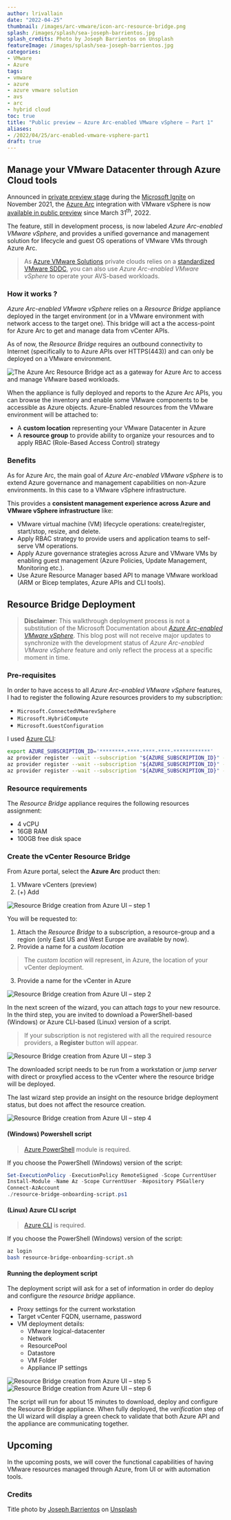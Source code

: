 ```yaml
---
author: lrivallain
date: "2022-04-25"
thumbnail: /images/arc-vmware/icon-arc-resource-bridge.png
splash: /images/splash/sea-joseph-barrientos.jpg
splash_credits: Photo by Joseph Barrientos on Unsplash
featureImage: /images/splash/sea-joseph-barrientos.jpg
categories:
- VMware
- Azure
tags:
- vmware
- azure
- azure vmware solution
- avs
- arc
- hybrid cloud
toc: true
title: "Public preview – Azure Arc-enabled VMware vSphere – Part 1"
aliases:
- /2022/04/25/arc-enabled-vmware-vsphere-part1
draft: true
---
```


## Manage your VMware Datacenter through Azure Cloud tools

Announced in [private preview stage](https://azure.microsoft.com/en-us/updates/private-preview-new-azure-arc-capabilities-in-november-2021/) during the [Microsoft Ignite](https://aka.ms/IgniteNov21/InnovateAnywhereBlog) on November 2021, the [Azure Arc](https://azure.microsoft.com/en-us/services/azure-arc/#product-overview) integration with VMware vSphere is now [available in public preview](https://azure.microsoft.com/en-us/updates/public-preview-azure-arc-integration-with-vmware-vsphere/) since March 31<sup>th</sup>, 2022.

The feature, still in development process, is now labeled *Azure Arc-enabled VMware vSphere*, and provides a unified governance and management solution for lifecycle and guest OS operations of VMware VMs through Azure Arc.

> As [Azure VMware Solutions](https://azure.microsoft.com/en-us/services/azure-vmware/) private clouds relies on a [standardized VMware SDDC](https://www.vmware.com/products/cloud-foundation.html), you can also use *Azure Arc-enabled VMware vSphere* to operate your AVS-based workloads.

### How it works ?

*Azure Arc-enabled VMware vSphere* relies on a *Resource Bridge* appliance deployed in the target environment (or in a VMware environment with network access to the target one). This bridge will act a the access-point for Azure Arc to get and manage data from vCenter APIs.

As of now, the *Resource Bridge* requires an outbound connectivity to Internet (specifically to to Azure APIs over HTTPS(443)) and can only be deployed on a VMware environment.

![The Azure Arc Resource Bridge act as a gateway for Azure Arc to access and manage VMware based workloads.](/images/arc-vmware/arc-resource-bridge.png)

When the appliance is fully deployed and reports to the Azure Arc APIs, you can browse the inventory and enable some VMware components to be accessible as Azure objects. Azure-Enabled resources from the VMware environment will be attached to:

* A **custom location** representing your VMware Datacenter in Azure
* A **resource group** to provide ability to organize your resources and to apply RBAC (Role-Based Access Control) strategy

### Benefits

As for Azure Arc, the main goal of *Azure Arc-enabled VMware vSphere* is to extend Azure governance and management capabilities on non-Azure environments. In this case to a VMware vSphere infrastructure.

This provides a **consistent management experience across Azure and VMware vSphere infrastructure** like:

* VMware virtual machine (VM) lifecycle operations: create/register, start/stop, resize, and delete.
* Apply RBAC strategy to provide users and application teams to self-serve VM operations.
* Apply Azure governance strategies across Azure and VMware VMs by enabling guest management (Azure Policies, Update Management, Monitoring etc.).
* Use Azure Resource Manager based API to manage VMware workload (ARM or Bicep templates, Azure APIs and CLI tools).

## Resource Bridge Deployment

> **Disclaimer**: This walkthrough deployment process is not a substitution of the Microsoft Documentation about [*Azure Arc-enabled VMware vSphere*](https://docs.microsoft.com/en-us/azure/azure-arc/vmware-vsphere/). This blog post will not receive major updates to synchronize with the development status of *Azure Arc-enabled VMware vSphere* feature and only reflect the process at a specific moment in time.

### Pre-requisites

In order to have access to all *Azure Arc-enabled VMware vSphere* features, I had to register the following Azure resources providers to my subscription:

* `Microsoft.ConnectedVMwarevSphere`
* `Microsoft.HybridCompute`
* `Microsoft.GuestConfiguration`

I used [Azure CLI](https://docs.microsoft.com/en-us/cli/azure/):

```bash
export AZURE_SUBSCRIPTION_ID='********-****-****-****-************'
az provider register --wait --subscription "${AZURE_SUBSCRIPTION_ID}" --namespace Microsoft.ConnectedVMwarevSphere
az provider register --wait --subscription "${AZURE_SUBSCRIPTION_ID}" --namespace Microsoft.HybridCompute
az provider register --wait --subscription "${AZURE_SUBSCRIPTION_ID}" --namespace Microsoft.GuestConfiguration
```

### Resource requirements

The *Resource Bridge* appliance requires the following resources assignment:

* 4 vCPU
* 16GB RAM
* 100GB free disk space


### Create the vCenter Resource Bridge

From Azure portal, select the **Azure Arc** product then:

1. VMware vCenters (preview)
2. (+) Add

![Resource Bridge creation from Azure UI – step 1](/images/arc-vmware/arc-resource-bridge-creation-01.png)

You will be requested to:

1. Attach the *Resource Bridge* to a subscription, a resource-group and a region (only East US and West Europe are available by now).
2. Provide a name for a *custom location*

> The *custom location* will represent, in Azure, the location of your vCenter deployment.

3. Provide a name for the vCenter in Azure

![Resource Bridge creation from Azure UI – step 2](/images/arc-vmware/arc-resource-bridge-creation-02.png)

In the next screen of the wizard, you can attach *tags* to your new resource. In the third step, you are invited to download a PowerShell-based (Windows) or Azure CLI-based (Linux) version of a script.

> If your subscription is not registered with all the required resource providers, a **Register** button will appear.

![Resource Bridge creation from Azure UI – step 3](/images/arc-vmware/arc-resource-bridge-creation-03.png)

The downloaded script needs to be run from a workstation or *jump server* with direct or proxyfied access to the vCenter where the resource bridge will be deployed.

The last wizard step provide an insight on the resource bridge deployment status, but does not affect the resource creation.

![Resource Bridge creation from Azure UI – step 4](/images/arc-vmware/arc-resource-bridge-creation-04.png)

#### (Windows) Powershell script

> [Azure PowerShell](https://docs.microsoft.com/fr-fr/powershell/azure/?view=azps-7.4.0) module is required.

If you choose the PowerShell (Windows) version of the script:

```ps1
Set-ExecutionPolicy -ExecutionPolicy RemoteSigned -Scope CurrentUser
Install-Module -Name Az -Scope CurrentUser -Repository PSGallery
Connect-AzAccount
./resource-bridge-onboarding-script.ps1
```

#### (Linux) Azure CLI script

> [Azure CLI](https://docs.microsoft.com/en-us/cli/azure/) is required.

If you choose the PowerShell (Windows) version of the script:

```bash
az login
bash resource-bridge-onboarding-script.sh
```

#### Running the deployment script

The deployment script will ask for a set of information in order do deploy and configure the *resource bridge* appliance.

* Proxy settings for the current workstation
* Target vCenter FQDN, username, password
* VM deployment details:
  * VMware logical-datacenter
  * Network
  * ResourcePool
  * Datastore
  * VM Folder
  * Appliance IP settings

![Resource Bridge creation from Azure UI – step 5](/images/arc-vmware/arc-resource-bridge-creation-05.png)
![Resource Bridge creation from Azure UI – step 6](/images/arc-vmware/arc-resource-bridge-creation-06.png)

The script will run for about 15 minutes to download, deploy and configure the Resource Bridge appliance. When fully deployed, the *verification* step of the UI wizard will display a green check to validate that both Azure API and the appliance are communicating together.

## Upcoming

In the upcoming posts, we will cover the functional capabilities of having VMware resources managed through Azure, from UI or with automation tools.

### Credits

Title photo by [Joseph Barrientos](https://unsplash.com/@jbcreate_) on [Unsplash](https://unsplash.com/photos/oQl0eVYd_n8)

